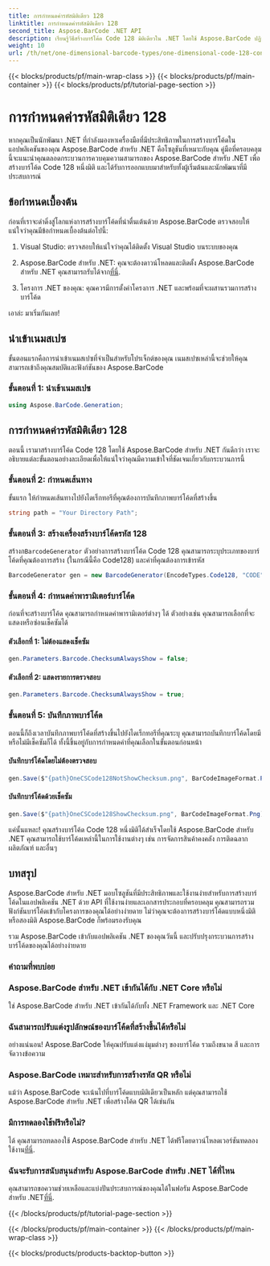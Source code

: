 ```yaml
---
title: การกำหนดค่ารหัสมิติเดียว 128
linktitle: การกำหนดค่ารหัสมิติเดียว 128
second_title: Aspose.BarCode .NET API
description: เรียนรู้วิธีสร้างบาร์โค้ด Code 128 มิติเดียวใน .NET โดยใช้ Aspose.BarCode ปฏิบัติตามคำแนะนำทีละขั้นตอนของเราเพื่อการผสานรวมบาร์โค้ดที่ราบรื่น
weight: 10
url: /th/net/one-dimensional-barcode-types/one-dimensional-code-128-configuration/
---
```


{{< blocks/products/pf/main-wrap-class >}}
{{< blocks/products/pf/main-container >}}
{{< blocks/products/pf/tutorial-page-section >}}

# การกำหนดค่ารหัสมิติเดียว 128


หากคุณเป็นนักพัฒนา .NET ที่กำลังมองหาเครื่องมือที่มีประสิทธิภาพในการสร้างบาร์โค้ดในแอปพลิเคชันของคุณ Aspose.BarCode สำหรับ .NET คือโซลูชันที่เหมาะกับคุณ คู่มือที่ครอบคลุมนี้จะแนะนำคุณตลอดกระบวนการควบคุมความสามารถของ Aspose.BarCode สำหรับ .NET เพื่อสร้างบาร์โค้ด Code 128 หนึ่งมิติ และได้รับการออกแบบมาสำหรับทั้งผู้เริ่มต้นและนักพัฒนาที่มีประสบการณ์ 

## ข้อกำหนดเบื้องต้น

ก่อนที่เราจะดำดิ่งสู่โลกแห่งการสร้างบาร์โค้ดที่น่าตื่นเต้นด้วย Aspose.BarCode ตรวจสอบให้แน่ใจว่าคุณมีข้อกำหนดเบื้องต้นต่อไปนี้:

1. Visual Studio: ตรวจสอบให้แน่ใจว่าคุณได้ติดตั้ง Visual Studio บนระบบของคุณ

2.  Aspose.BarCode สำหรับ .NET: คุณจะต้องดาวน์โหลดและติดตั้ง Aspose.BarCode สำหรับ .NET คุณสามารถรับได้จาก[ที่นี่](https://releases.aspose.com/barcode/net/).

3. โครงการ .NET ของคุณ: คุณควรมีการตั้งค่าโครงการ .NET และพร้อมที่จะผสานรวมการสร้างบาร์โค้ด

เอาล่ะ มาเริ่มกันเลย!

## นำเข้าเนมสเปซ

ขั้นตอนแรกคือการนำเข้าเนมสเปซที่จำเป็นสำหรับโปรเจ็กต์ของคุณ เนมสเปซเหล่านี้จะช่วยให้คุณสามารถเข้าถึงคุณสมบัติและฟังก์ชันของ Aspose.BarCode

### ขั้นตอนที่ 1: นำเข้าเนมสเปซ

```csharp
using Aspose.BarCode.Generation;
```

## การกำหนดค่ารหัสมิติเดียว 128

ตอนนี้ เรามาสร้างบาร์โค้ด Code 128 โดยใช้ Aspose.BarCode สำหรับ .NET กันดีกว่า เราจะอธิบายแต่ละขั้นตอนอย่างละเอียดเพื่อให้แน่ใจว่าคุณมีความเข้าใจที่ชัดเจนเกี่ยวกับกระบวนการนี้

### ขั้นตอนที่ 2: กำหนดเส้นทาง

ขั้นแรก ให้กำหนดเส้นทางไปยังไดเร็กทอรีที่คุณต้องการบันทึกภาพบาร์โค้ดที่สร้างขึ้น

```csharp
string path = "Your Directory Path";
```

### ขั้นตอนที่ 3: สร้างเครื่องสร้างบาร์โค้ดรหัส 128

 สร้างก`BarcodeGenerator` ตัวอย่างการสร้างบาร์โค้ด Code 128 คุณสามารถระบุประเภทของบาร์โค้ดที่คุณต้องการสร้าง (ในกรณีนี้คือ Code128) และค่าที่คุณต้องการเข้ารหัส

```csharp
BarcodeGenerator gen = new BarcodeGenerator(EncodeTypes.Code128, "CODE");
```

### ขั้นตอนที่ 4: กำหนดค่าพารามิเตอร์บาร์โค้ด

ก่อนที่จะสร้างบาร์โค้ด คุณสามารถกำหนดค่าพารามิเตอร์ต่างๆ ได้ ตัวอย่างเช่น คุณสามารถเลือกที่จะแสดงหรือซ่อนเช็คซัมได้

#### ตัวเลือกที่ 1: ไม่ต้องแสดงเช็คซัม

```csharp
gen.Parameters.Barcode.ChecksumAlwaysShow = false;
```

#### ตัวเลือกที่ 2: แสดงรายการตรวจสอบ

```csharp
gen.Parameters.Barcode.ChecksumAlwaysShow = true;
```

### ขั้นตอนที่ 5: บันทึกภาพบาร์โค้ด

ตอนนี้ก็ถึงเวลาบันทึกภาพบาร์โค้ดที่สร้างขึ้นไปยังไดเร็กทอรีที่คุณระบุ คุณสามารถบันทึกบาร์โค้ดโดยมีหรือไม่มีเช็คซัมก็ได้ ทั้งนี้ขึ้นอยู่กับการกำหนดค่าที่คุณเลือกในขั้นตอนก่อนหน้า

#### บันทึกบาร์โค้ดโดยไม่ต้องตรวจสอบ

```csharp
gen.Save($"{path}OneCSCode128NotShowChecksum.png", BarCodeImageFormat.Png);
```

#### บันทึกบาร์โค้ดด้วยเช็คซัม

```csharp
gen.Save($"{path}OneCSCode128ShowChecksum.png", BarCodeImageFormat.Png);
```

แค่นั้นแหละ! คุณสร้างบาร์โค้ด Code 128 หนึ่งมิติได้สำเร็จโดยใช้ Aspose.BarCode สำหรับ .NET คุณสามารถใช้บาร์โค้ดเหล่านี้ในการใช้งานต่างๆ เช่น การจัดการสินค้าคงคลัง การติดฉลากผลิตภัณฑ์ และอื่นๆ

## บทสรุป

Aspose.BarCode สำหรับ .NET มอบโซลูชันที่มีประสิทธิภาพและใช้งานง่ายสำหรับการสร้างบาร์โค้ดในแอปพลิเคชัน .NET ด้วย API ที่ใช้งานง่ายและเอกสารประกอบที่ครอบคลุม คุณสามารถรวมฟังก์ชันบาร์โค้ดเข้ากับโครงการของคุณได้อย่างง่ายดาย ไม่ว่าคุณจะต้องการสร้างบาร์โค้ดแบบหนึ่งมิติหรือสองมิติ Aspose.BarCode ก็พร้อมรองรับคุณ

รวม Aspose.BarCode เข้ากับแอปพลิเคชัน .NET ของคุณวันนี้ และปรับปรุงกระบวนการสร้างบาร์โค้ดของคุณได้อย่างง่ายดาย

### คำถามที่พบบ่อย

### Aspose.BarCode สำหรับ .NET เข้ากันได้กับ .NET Core หรือไม่
ใช่ Aspose.BarCode สำหรับ .NET เข้ากันได้กับทั้ง .NET Framework และ .NET Core

### ฉันสามารถปรับแต่งรูปลักษณ์ของบาร์โค้ดที่สร้างขึ้นได้หรือไม่
อย่างแน่นอน! Aspose.BarCode ให้คุณปรับแต่งแง่มุมต่างๆ ของบาร์โค้ด รวมถึงขนาด สี และการจัดวางข้อความ

### Aspose.BarCode เหมาะสำหรับการสร้างรหัส QR หรือไม่
แม้ว่า Aspose.BarCode จะเน้นไปที่บาร์โค้ดแบบมิติเดียวเป็นหลัก แต่คุณสามารถใช้ Aspose.BarCode สำหรับ .NET เพื่อสร้างโค้ด QR ได้เช่นกัน

### มีการทดลองใช้ฟรีหรือไม่?
 ได้ คุณสามารถทดลองใช้ Aspose.BarCode สำหรับ .NET ได้ฟรีโดยดาวน์โหลดเวอร์ชันทดลองใช้งาน[ที่นี่](https://releases.aspose.com/).

### ฉันจะรับการสนับสนุนสำหรับ Aspose.BarCode สำหรับ .NET ได้ที่ไหน
 คุณสามารถขอความช่วยเหลือและแบ่งปันประสบการณ์ของคุณได้ในฟอรัม Aspose.BarCode สำหรับ .NET[ที่นี่](https://forum.aspose.com/c/barcode/13).

{{< /blocks/products/pf/tutorial-page-section >}}

{{< /blocks/products/pf/main-container >}}
{{< /blocks/products/pf/main-wrap-class >}}

{{< blocks/products/products-backtop-button >}}
